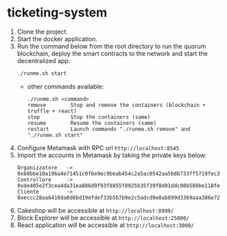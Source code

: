 # ticketing-system
1. Clone the project.
2. Start the docker application.
3. Run the command below from the root directory to run the quorum blockchain, deploy the smart contracts to the network and start the decentralized app:
    ```sh
    ./runme.sh start
    ```
   - other commands available:
       ```
      ./runme.sh <command>
      remove        Stop and remove the containers (blockchain + truffle + react)
      stop          Stop the containers (same)
      resume        Resume the containers (same)
      restart       Launch commands "./runme.sh remove" and "./runme.sh start"
        ``` 
4. Configure Metamask with RPC url `http://localhost:8545`
5. Import the accounts in Metamask by taking the private keys below:
    ```
    Organizzatore   -> 0x60bbe10a196a4e71451c0f6e9ec9beab454c2a5ac0542aa5b8b733ff5719fec3
    Controllore     -> 0xde405e2f3cea4da31ea886d9f93f8855f8925b35f39f8d01ddc08b588be118fe
    Cliente         -> 0xeccc28aa6410da0d6bd19efdef33b5b7b9e2c5adcd9e8ab899d3369aaa386e72
    ```
6. Cakeshop will be accessible at `http://localhost:8999/`
7. Block Explorer will be accessible at `http://localhost:25000/`
8. React application will be accessible at `http://localhost:3000/`